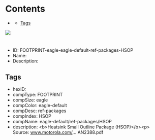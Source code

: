 



Contents
========

* [](#)
	* [Tags](#tags)
  
![][im]
# 

- ID: FOOTPRINT-eagle-eagle-default-ref-packages-HSOP
- Name: 
- Description: 

## Tags

- hexID: 
- oompType: FOOTPRINT
- oompSize: eagle
- oompColor: eagle-default
- oompDesc: ref-packages
- oompIndex: HSOP
- oompName: eagle-default/ref-packages/HSOP
- description: &lt;b&gt;Heatsink Small Outline Package (HSOP)&lt;/b&gt;&lt;p&gt;&#xD;
Source: www.motorola.com/... AN2388.pdf



[im]: image.png
